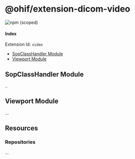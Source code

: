 # @ohif/extension-dicom-video

![npm (scoped)](https://img.shields.io/npm/v/@ohif/extension-dicom-video.svg?style=flat-square)

<!-- TODO: Simple image or GIF? -->

#### Index

Extension Id: `video`

- [SopClassHandler Module](#sopclasshandler-module)
- [Viewport Module](#viewport-module)

## SopClassHandler Module

..

## Viewport Module

...

## Resources

### Repositories

...

<!--
  Links
  -->

<!-- prettier-ignore-start -->

<!-- prettier-ignore-end -->

